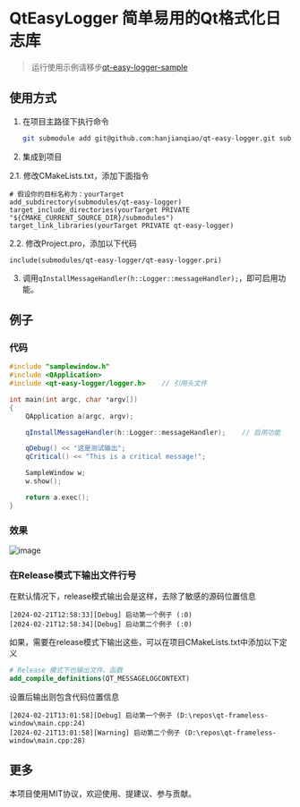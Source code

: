 # QtEasyLogger 简单易用的Qt格式化日志库

> 运行使用示例请移步[qt-easy-logger-sample](https://github.com/hanjianqiao/qt-easy-logger-sample)

## 使用方式
1. 在项目主路径下执行命令
   ```bash
   git submodule add git@github.com:hanjianqiao/qt-easy-logger.git submodules/qt-easy-logger
   ```
2. 集成到项目
   
2.1. 修改CMakeLists.txt，添加下面指令
   ```
   # 假设你的目标名称为：yourTarget
   add_subdirectory(submodules/qt-easy-logger)
   target_include_directories(yourTarget PRIVATE "${CMAKE_CURRENT_SOURCE_DIR}/submodules")
   target_link_libraries(yourTarget PRIVATE qt-easy-logger)
   ```
2.2. 修改Project.pro，添加以下代码
   ```
   include(submodules/qt-easy-logger/qt-easy-logger.pri)
   ```

3. 调用`qInstallMessageHandler(h::Logger::messageHandler);`，即可启用功能。

## 例子
### 代码
```c++
#include "samplewindow.h"
#include <QApplication>
#include <qt-easy-logger/logger.h>    // 引用头文件

int main(int argc, char *argv[])
{
    QApplication a(argc, argv);

    qInstallMessageHandler(h::Logger::messageHandler);    // 启用功能

    qDebug() << "这是测试输出";
    qCritical() << "This is a critical message!";

    SampleWindow w;
    w.show();

    return a.exec();
}
```
### 效果
![image](https://github.com/hanjianqiao/qt-easy-logger/assets/7146341/feb20cf7-814e-4176-a728-d0d242d55b0e)

### 在Release模式下输出文件行号
在默认情况下，release模式输出会是这样，去除了敏感的源码位置信息
```
[2024-02-21T12:58:33][Debug] 启动第一个例子 (:0)
[2024-02-21T12:58:34][Debug] 启动第二个例子 (:0)
```
如果，需要在release模式下输出这些，可以在项目CMakeLists.txt中添加以下定义
```cmake
# Release 模式下也输出文件、函数
add_compile_definitions(QT_MESSAGELOGCONTEXT)
```
设置后输出则包含代码位置信息
```
[2024-02-21T13:01:58][Debug] 启动第一个例子 (D:\repos\qt-frameless-window\main.cpp:24)
[2024-02-21T13:01:58][Warning] 启动第二个例子 (D:\repos\qt-frameless-window\main.cpp:28)
```

## 更多
本项目使用MIT协议，欢迎使用、提建议、参与贡献。
